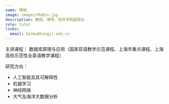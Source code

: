 ```yaml
---
name: 穆斌
image: images/MuBin.jpg
description: 教授、博导、软件学院副院长
role: tutor
links:
  email: binmu@tongji.edu.cn 
---
```


主讲课程：
数据库原理与应用（国家双语教学示范课程、上海市重点课程、上海高校示范性全英语教学课程）

研究方向：
* 人工智能及其可解释性
* 机器学习
* 神经网络
* 大气及海洋大数据分析

